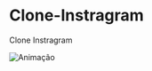 # Clone-Instragram
Clone Instragram

![Animação](https://user-images.githubusercontent.com/103329909/162593657-e12abe0a-c9f7-4347-89c6-67bc57cc2735.gif)
